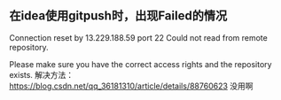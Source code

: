 ## 在idea使用gitpush时，出现Failed的情况
Connection reset by 13.229.188.59 port 22 Could not read from remote repository.

Please make sure you have the correct access rights and the repository exists.
解决方法：
https://blog.csdn.net/qq_36181310/article/details/88760623
没用啊
